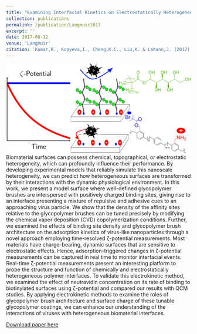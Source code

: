 ```yaml
---
title: "Examining Interfacial Kinetics on Electrostatically Heterogeneous Surfaces using Zeta-potential Measurements."
collection: publications
permalink: /publication/Langmuir2017
excerpt: ''
date: 2017-06-12
venue: 'Langmuir'
citation: 'Kumar,R., Kopyeva,I., Cheng,K.C., Liu,K. & Lahann,J. (2017) Langmuir, 33 (25), pp 6322-6332.'
---
```

![lang1](/images/tocfinallang2017.png)
Biomaterial surfaces can possess chemical, topographical, or electrostatic heterogeneity, which can profoundly influence their performance. By developing experimental models that reliably simulate this nanoscale heterogeneity, we can predict how heterogeneous surfaces are transformed by their interactions with the dynamic physiological environment. In this work, we present a model surface where well-defined glycopolymer brushes are interspersed with positively charged binding sites, giving rise to an interface presenting a mixture of repulsive and adhesive cues to an approaching virus particle. We show that the density of the affinity sites relative to the glycopolymer brushes can be tuned precisely by modifying the chemical vapor deposition (CVD) copolymerization conditions. Further, we examined the effects of binding site density and glycopolymer brush architecture on the adsorption kinetics of virus-like nanoparticles through a novel approach employing time-resolved ζ-potential measurements. Most materials have charge-bearing, dynamic surfaces that are sensitive to electrostatic effects. Hence, adsorption-triggered changes in ζ-potential measurements can be captured in real time to monitor interfacial events. Real-time ζ-potential measurements present an interesting platform to probe the structure and function of chemically and electrostatically heterogeneous polymer interfaces. To validate this electrokinetic method, we examined the effect of neutravidin concentration on its rate of binding to biotinylated surfaces using ζ-potential and compared our results with QCM studies. By applying electrokinetic methods to examine the roles of glycopolymer brush architecture and surface charge of these tunable glycopolymer coatings, we can enhance our understanding of the interactions of viruses with heterogeneous biomaterial interfaces.

[Download paper here](http://rmykmr.github.io/files/Langmuir2017.pdf)
